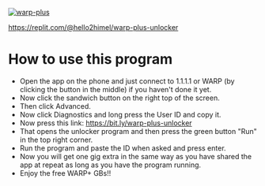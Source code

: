 [![warp-plus](https://github-readme-stats.vercel.app/api/pin/?username=hello2himel&repo=warp-plus-unlocker&theme=dark)](https://github.com/hello2himel/warp-plus-unlocker)<br/>

https://replit.com/@hello2himel/warp-plus-unlocker

# How to use this program
  - Open the app on the phone and just connect to 1.1.1.1 or WARP (by clicking the button in the middle) if you haven't done it yet.
  - Now click the sandwich button on the right top of the screen.
  - Then click Advanced.
  - Now click Diagnostics and long press the User ID and copy it.
  - Now press this link: https://bit.ly/warp-plus-unlocker
  - That opens the unlocker program and then press the green button "Run" in the top right corner.
  - Run the program and paste the ID when asked and press enter.
  - Now you will get one gig extra in the same way as you have shared the app at repeat as long as you have the program running.
  - Enjoy the free WARP+ GBs!!

